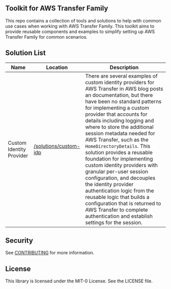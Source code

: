 ## Toolkit for AWS Transfer Family

This repo contains a collection of tools and solutions to help with common use cases when working with AWS Transfer Family. 
This toolkit aims to provide reusable components and examples to simplify setting up AWS Transfer Family for common scenarios.

## Solution List

| Name | Location | Description |
| ---- | -------- | ----------- |
| Custom Identity Provider | [/solutions/custom-idp](https://github.com/aws-samples/toolkit-for-aws-transfer-family/solutions/custom-idp) | There are several examples of custom identity providers for AWS Transfer in AWS blog posts an documentation, but there have been no standard patterns for implementing a custom provider that accounts for details including logging and where to store the additional session metadata needed for AWS Transfer, such as the `HomeDirectoryDetails`. This solution provides a reusable foundation for implementing custom identity providers with granular per-user session configuration, and decouples the identity provider authentication logic from the reusable logic that builds a configuration that is returned to AWS Transfer to complete authentication and establish settings for the session. | 


## Security

See [CONTRIBUTING](CONTRIBUTING.md#security-issue-notifications) for more information.

## License

This library is licensed under the MIT-0 License. See the LICENSE file.

